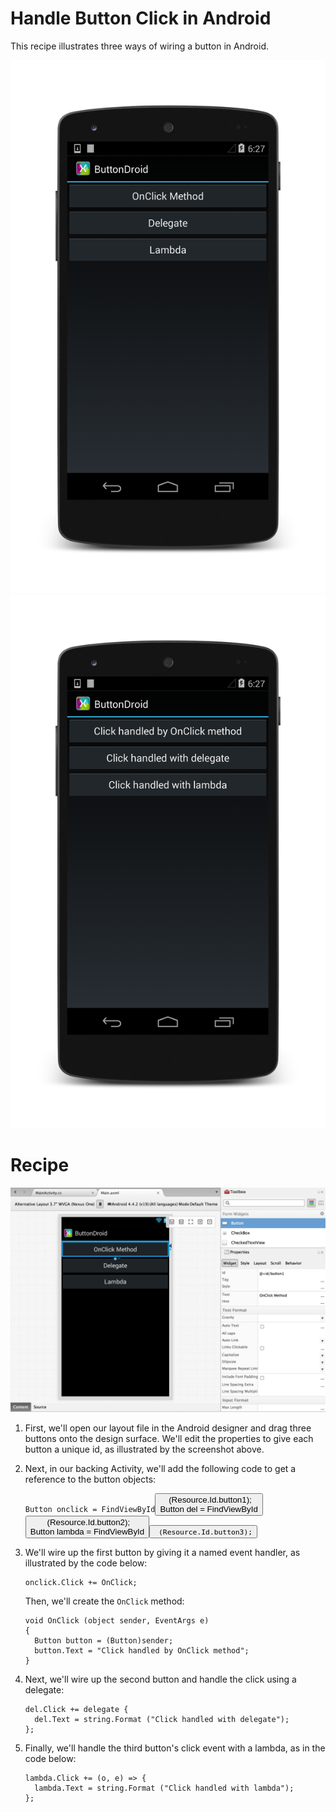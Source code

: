 Handle Button Click in Android
===============================

This recipe illustrates three ways of wiring a button in Android.

![buttons before](/ButtonDroid/Screenshots/01.png)
![buttons after](/ButtonDroid/Screenshots/02.png)

Recipe
======
![buttons in designer](/ButtonDroid/Screenshots/03.png)
<ol>
<li>
<p>First, we'll open our layout file in the Android designer and drag three buttons onto the design surface. We'll edit the properties to give each button a unique id, as illustrated by the screenshot above.</p>
</li>

<li>
<p>Next, in our backing Activity, we'll add the following code to get a reference to the button objects:</p>
<pre><code>Button onclick = FindViewById<Button> (Resource.Id.button1);
Button del = FindViewById<Button> (Resource.Id.button2);
Button lambda = FindViewById<Button> (Resource.Id.button3);</code></pre>
</li>

<li>
<p>We'll wire up the first button by giving it a named event handler, as illustrated by the code below:</p>
<pre><code>onclick.Click += OnClick;</code></pre>
<p>Then, we'll create the <code>OnClick</code> method:</p>
<pre><code>void OnClick (object sender, EventArgs e)
{
  Button button = (Button)sender;
  button.Text = "Click handled by OnClick method";
}</code></pre>
</li>
<li>
<p>Next, we'll wire up the second button and handle the click using a delegate:</p>
<pre><code>del.Click += delegate {
  del.Text = string.Format ("Click handled with delegate");
};</code></pre>
</li>
<li>
<p>Finally, we'll handle the third button's click event with a lambda, as in the code below:</p>
<pre><code>lambda.Click += (o, e) => {
  lambda.Text = string.Format ("Click handled with lambda");
};</code></pre>



</ol>
